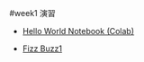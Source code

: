 #week1 演習

- [Hello World Notebook (Colab)](https://colab.research.google.com/drive/1MMQXk1P2HIuDkaTwGv0FTWORgtJrFmzw?usp=sharing)

- [Fizz Buzz1](https://colab.research.google.com/drive/105CPh4qrAkGUNhHPhmYDbE7CbPWu6uQV?usp=sharing)


